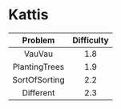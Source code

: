 # Kattis
| Problem | Difficulty | 
|:-------:|:----------:|
| VauVau | 1.8|
| PlantingTrees | 1.9 |
| SortOfSorting | 2.2 |
| Different | 2.3 |